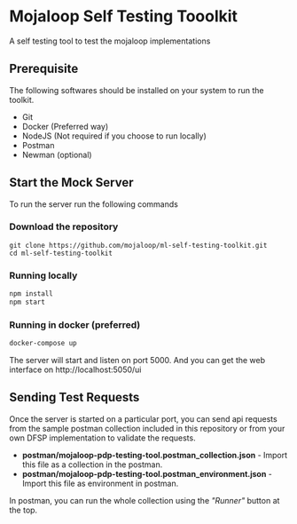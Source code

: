 # Mojaloop Self Testing Tooolkit

A self testing tool to test the mojaloop implementations

## Prerequisite
The following softwares should be installed on your system to run the toolkit.

* Git
* Docker (Preferred way)
* NodeJS (Not required if you choose to run locally)
* Postman
* Newman (optional)

## Start the Mock Server
To run the server run the following commands

### Download the repository
```
git clone https://github.com/mojaloop/ml-self-testing-toolkit.git
cd ml-self-testing-toolkit
```

### Running locally
```bash
npm install
npm start
```

### Running in docker (preferred)
```bash
docker-compose up
```

The server will start and listen on port 5000. And you can get the web interface on http://localhost:5050/ui

## Sending Test Requests
Once the server is started on a particular port, you can send api requests from the sample postman collection included in this repository or from your own DFSP implementation to validate the requests.

* **postman/mojaloop-pdp-testing-tool.postman_collection.json** - Import this file as a collection in the postman.
* **postman/mojaloop-pdp-testing-tool.postman_environment.json** - Import this file as environment in postman.

In postman, you can run the whole collection using the *"Runner"* button at the top.
